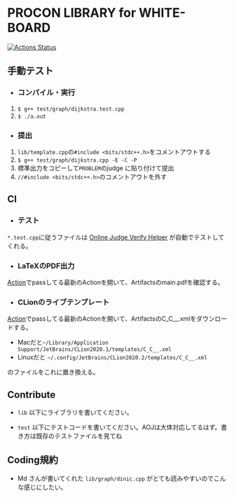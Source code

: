 # PROCON LIBRARY for WHITE-BOARD

[![Actions Status](https://github.com/habara-k/ICPClibrary/workflows/verify/badge.svg)](https://github.com/habara-k/ICPClibrary/actions)

## 手動テスト

- ### コンパイル・実行

1. `$ g++ test/graph/dijkstra.test.cpp`
2. `$ ./a.out`

- ### 提出

1. `lib/template.cpp`の`#include <bits/stdc++.h>`をコメントアウトする
2. `$ g++ test/graph/dijkstra.cpp -E -C -P`
3. 標準出力をコピーして`PROBLEM`のjudge に貼り付けて提出
4. `//#include <bits/stdc++.h>`のコメントアウトを外す

## CI

- ### テスト

`*.test.cpp`に従うファイルは [Online Judge Verify Helper](https://github.com/kmyk/online-judge-verify-helper) が自動でテストしてくれる。

- ### LaTeXのPDF出力

[Action](https://github.com/habara-k/ICPCLibrary/actions)でpassしてる最新のActionを開いて、Artifactsのmain.pdfを確認する。

- ### CLionのライブテンプレート


[Action](https://github.com/habara-k/ICPCLibrary/actions)でpassしてる最新のActionを開いて、ArtifactsのC_C__.xmlをダウンロードする。


- Macだと`~/Library/Application Support/JetBrains/CLion2020.1/templates/C_C__.xml`
- Linuxだと `~/.config/JetBrains/CLion2020.2/templates/C_C__.xml`

のファイルをこれに置き換える。


## Contribute

- `lib` 以下にライブラリを書いてください。

- `test` 以下にテストコードを書いてください。AOJは大体対応してるはず。書き方は既存のテストファイルを見てね

## Coding規約

- Md さんが書いてくれた `lib/graph/dinic.cpp` がとても読みやすいのでこんな感じにしたい。
